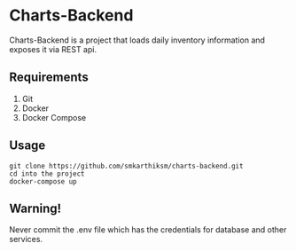 # Charts-Backend

Charts-Backend is a project that loads daily inventory information and exposes it via REST api.

## Requirements

1. Git
2. Docker
3. Docker Compose

## Usage

```
git clone https://github.com/smkarthiksm/charts-backend.git
cd into the project
docker-compose up
```
## Warning!
Never commit the .env file which has the credentials for database and other services.
